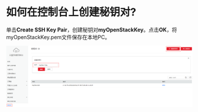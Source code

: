 # 如何在控制台上创建秘钥对?<a name="ZH-CN_TOPIC_0070637162"></a>

单击**Create SSH Key Pair**，创建秘钥对**myOpenStackKey**。点击**OK**，将myOpenStackKey.pem文件保存在本地PC。

![](figures/密钥对-hws.png)

